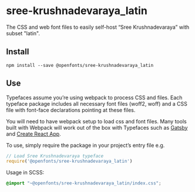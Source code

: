 
# sree-krushnadevaraya_latin

The CSS and web font files to easily self-host “Sree Krushnadevaraya” with subset "latin".

## Install

`npm install --save @openfonts/sree-krushnadevaraya_latin`

## Use

Typefaces assume you’re using webpack to process CSS and files. Each typeface
package includes all necessary font files (woff2, woff) and a CSS file with
font-face declarations pointing at these files.

You will need to have webpack setup to load css and font files. Many tools built
with Webpack will work out of the box with Typefaces such as [Gatsby](https://github.com/gatsbyjs/gatsby)
and [Create React App](https://github.com/facebookincubator/create-react-app).

To use, simply require the package in your project’s entry file e.g.

```javascript
// Load Sree Krushnadevaraya typeface
require('@openfonts/sree-krushnadevaraya_latin')
```

Usage in SCSS:
```scss
@import "~@openfonts/sree-krushnadevaraya_latin/index.css";
```

